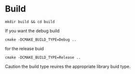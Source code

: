 # Build
```
mkdir build && cd build
```
If you want the debug build
```
cmake -DCMAKE_BUILD_TYPE=Debug ..
```
for the release buid
```
cmake -DCMAKE_BUILD_TYPE=Release ..
```
Caution the build type reuires the appropriate library buid type.

